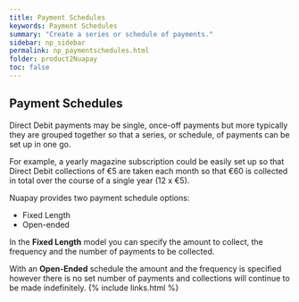 ```yaml
---
title: Payment Schedules
keywords: Payment Schedules
summary: "Create a series or schedule of payments."
sidebar: np_sidebar
permalink: np_paymentschedules.html
folder: product2Nuapay
toc: false
---
```



## Payment Schedules

Direct Debit payments may be single, once-off payments but more typically they are grouped together so that a series, or schedule, of payments can be set up in one go.

For example, a yearly magazine subscription could be easily set up so that Direct Debit collections of €5 are taken each month so that €60 is collected in total over the course of a single year (12 x €5).

Nuapay provides two payment schedule options:

* Fixed Length
* Open-ended

In the <b>Fixed Length</b> model you can specify the amount to collect, the frequency and the number of payments to be collected.

With an <b>Open-Ended</b> schedule the amount and the frequency is specified however there is no set number of payments and collections will continue to be made indefinitely.
{% include links.html %}

